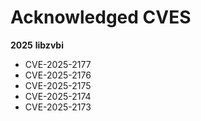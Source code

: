 # Acknowledged CVES
**2025**
**libzvbi**
- CVE-2025-2177
- CVE-2025-2176
- CVE-2025-2175
- CVE-2025-2174
- CVE-2025-2173